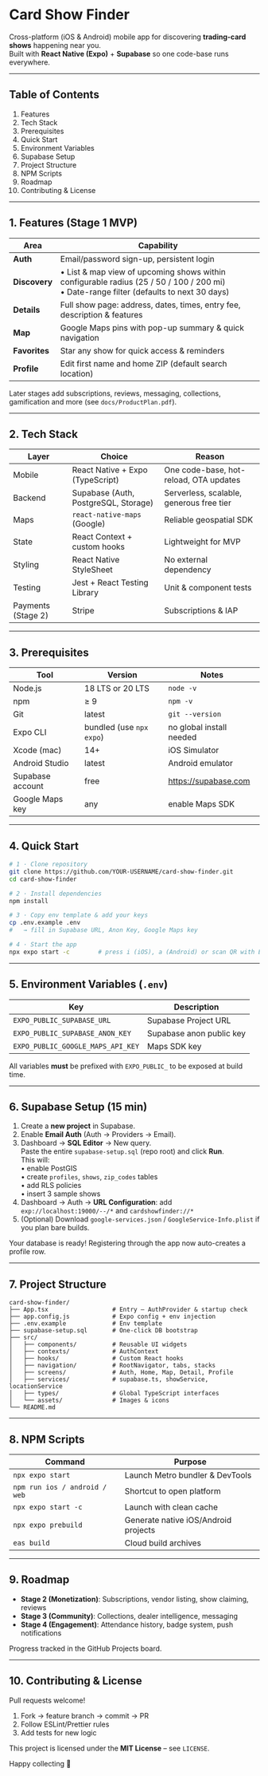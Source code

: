 # Card Show Finder

Cross-platform (iOS & Android) mobile app for discovering **trading-card shows** happening near you.  
Built with **React Native (Expo)** + **Supabase** so one code-base runs everywhere.

---

## Table of Contents
1. Features
2. Tech Stack
3. Prerequisites
4. Quick Start
5. Environment Variables
6. Supabase Setup
7. Project Structure
8. NPM Scripts
9. Roadmap
10. Contributing & License

---

## 1. Features (Stage 1 MVP)

| Area | Capability |
|------|------------|
| **Auth** | Email/password sign-up, persistent login |
| **Discovery** | • List & map view of upcoming shows within configurable radius (25 / 50 / 100 / 200 mi)<br>• Date-range filter (defaults to next 30 days) |
| **Details** | Full show page: address, dates, times, entry fee, description & features |
| **Map** | Google Maps pins with pop-up summary & quick navigation |
| **Favorites** | Star any show for quick access & reminders |
| **Profile** | Edit first name and home ZIP (default search location) |

Later stages add subscriptions, reviews, messaging, collections, gamification and more (see `docs/ProductPlan.pdf`).

---

## 2. Tech Stack

| Layer | Choice | Reason |
|-------|--------|--------|
| Mobile | React Native + Expo (TypeScript) | One code-base, hot-reload, OTA updates |
| Backend | Supabase (Auth, PostgreSQL, Storage) | Serverless, scalable, generous free tier |
| Maps | `react-native-maps` (Google) | Reliable geospatial SDK |
| State | React Context + custom hooks | Lightweight for MVP |
| Styling | React Native StyleSheet | No external dependency |
| Testing | Jest + React Testing Library | Unit & component tests |
| Payments (Stage 2) | Stripe | Subscriptions & IAP |

---

## 3. Prerequisites

| Tool | Version | Notes |
|------|---------|-------|
| Node.js | 18 LTS or 20 LTS | `node -v` |
| npm | ≥ 9 | `npm -v` |
| Git | latest | `git --version` |
| Expo CLI | bundled (use `npx expo`) | no global install needed |
| Xcode (mac) | 14+ | iOS Simulator |
| Android Studio | latest | Android emulator |
| Supabase account | free | https://supabase.com |
| Google Maps key | any | enable Maps SDK |

---

## 4. Quick Start

```bash
# 1 · Clone repository
git clone https://github.com/YOUR-USERNAME/card-show-finder.git
cd card-show-finder

# 2 · Install dependencies
npm install

# 3 · Copy env template & add your keys
cp .env.example .env
#   → fill in Supabase URL, Anon Key, Google Maps key

# 4 · Start the app
npx expo start -c        # press i (iOS), a (Android) or scan QR with Expo Go
```

---

## 5. Environment Variables (`.env`)

| Key | Description |
|-----|-------------|
| `EXPO_PUBLIC_SUPABASE_URL` | Supabase Project URL |
| `EXPO_PUBLIC_SUPABASE_ANON_KEY` | Supabase anon public key |
| `EXPO_PUBLIC_GOOGLE_MAPS_API_KEY` | Maps SDK key |

All variables **must** be prefixed with `EXPO_PUBLIC_` to be exposed at build time.

---

## 6. Supabase Setup (15 min)

1. Create a **new project** in Supabase.  
2. Enable **Email Auth** (Auth → Providers → Email).  
3. Dashboard → **SQL Editor** → New query.  
   Paste the entire `supabase-setup.sql` (repo root) and click **Run**.  
   This will:  
   • enable PostGIS  
   • create `profiles`, `shows`, `zip_codes` tables  
   • add RLS policies  
   • insert 3 sample shows  
4. Dashboard → Auth → **URL Configuration**: add  
   `exp://localhost:19000/--/*` and `cardshowfinder://*`  
5. (Optional) Download `google-services.json` / `GoogleService-Info.plist` if you plan bare builds.

Your database is ready! Registering through the app now auto-creates a profile row.

---

## 7. Project Structure

```
card-show-finder/
├── App.tsx                  # Entry – AuthProvider & startup check
├── app.config.js            # Expo config + env injection
├── .env.example             # Env template
├── supabase-setup.sql       # One-click DB bootstrap
├── src/
│   ├── components/          # Reusable UI widgets
│   ├── contexts/            # AuthContext
│   ├── hooks/               # Custom React hooks
│   ├── navigation/          # RootNavigator, tabs, stacks
│   ├── screens/             # Auth, Home, Map, Detail, Profile
│   ├── services/            # supabase.ts, showService, locationService
│   ├── types/               # Global TypeScript interfaces
│   └── assets/              # Images & icons
└── README.md
```

---

## 8. NPM Scripts

| Command | Purpose |
|---------|---------|
| `npx expo start` | Launch Metro bundler & DevTools |
| `npm run ios / android / web` | Shortcut to open platform |
| `npx expo start -c` | Launch with clean cache |
| `npx expo prebuild` | Generate native iOS/Android projects |
| `eas build` | Cloud build archives |

---

## 9. Roadmap

- **Stage 2 (Monetization)**: Subscriptions, vendor listing, show claiming, reviews  
- **Stage 3 (Community)**: Collections, dealer intelligence, messaging  
- **Stage 4 (Engagement)**: Attendance history, badge system, push notifications  

Progress tracked in the GitHub Projects board.

---

## 10. Contributing & License

Pull requests welcome!  
1. Fork → feature branch → commit → PR  
2. Follow ESLint/Prettier rules  
3. Add tests for new logic

This project is licensed under the **MIT License** – see `LICENSE`.

Happy collecting 🚀
